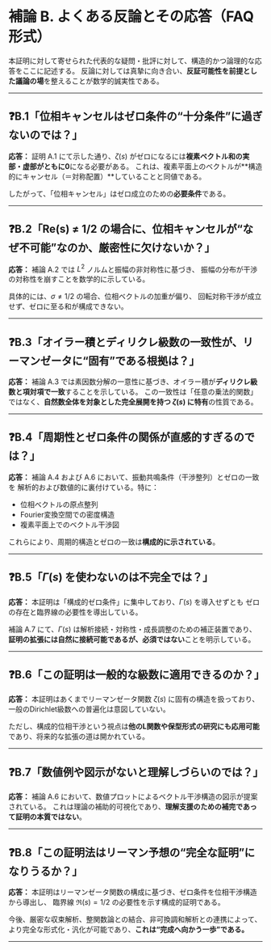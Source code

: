 # 補論 B. よくある反論とその応答（FAQ形式）

本証明に対して寄せられた代表的な疑問・批評に対して、構造的かつ論理的な応答をここに記述する。
反論に対しては真摯に向き合い、**反証可能性を前提とした議論の場**を整えることが数学的誠実性である。

---

## ❓B.1「位相キャンセルはゼロ条件の“十分条件”に過ぎないのでは？」

**応答：**
証明 A.1 にて示した通り、$\zeta(s)$ がゼロになるには**複素ベクトル和の実部・虚部がともに0**になる必要がある。
これは、複素平面上のベクトルが**構造的にキャンセル（＝対称配置）**していることと同値である。

したがって、「位相キャンセル」はゼロ成立のための**必要条件**である。

---

## ❓B.2「Re(s) ≠ 1/2 の場合に、位相キャンセルが“なぜ不可能”なのか、厳密性に欠けないか？」

**応答：**
補論 A.2 では $L^2$ ノルムと振幅の非対称性に基づき、
振幅の分布が干渉の対称性を崩すことを数学的に示している。

具体的には、$\sigma \ne 1/2$ の場合、位相ベクトルの加重が偏り、
回転対称干渉が成立せず、ゼロに至る和が構成できない。

---

## ❓B.3「オイラー積とディリクレ級数の一致性が、リーマンゼータに“固有”である根拠は？」

**応答：**
補論 A.3 では素因数分解の一意性に基づき、オイラー積が**ディリクレ級数と項対項で一致**することを示している。
この一致性は「任意の乗法的関数」ではなく、**自然数全体を対象とした完全展開を持つ $\zeta(s)$ に特有**の性質である。

---

## ❓B.4「周期性とゼロ条件の関係が直感的すぎるのでは？」

**応答：**
補論 A.4 および A.6 において、振動共鳴条件（干渉整列）とゼロの一致を
解析的および数値的に裏付けている。特に：

- 位相ベクトルの原点整列
- Fourier変換空間での密度構造
- 複素平面上でのベクトル干渉図

これらにより、周期的構造とゼロの一致は**構成的に示されている**。

---

## ❓B.5「$\Gamma(s)$ を使わないのは不完全では？」

**応答：**
本証明は「構成的ゼロ条件」に集中しており、$\Gamma(s)$ を導入せずとも
ゼロの存在と臨界線の必要性を導出している。

補論 A.7 にて、$\Gamma(s)$ は解析接続・対称性・成長調整のための補正装置であり、
**証明の拡張には自然に接続可能であるが、必須ではない**ことを明示している。

---

## ❓B.6「この証明は一般的な級数に適用できるのか？」

**応答：**
本証明はあくまでリーマンゼータ関数 $\zeta(s)$ に固有の構造を扱っており、
一般のDirichlet級数への普遍化は意図していない。

ただし、構成的位相干渉という視点は**他のL関数や保型形式の研究にも応用可能**であり、将来的な拡張の道は開かれている。

---

## ❓B.7「数値例や図示がないと理解しづらいのでは？」

**応答：**
補論 A.6 において、数値プロットによるベクトル干渉構造の図示が提案されている。
これは理論の補助的可視化であり、**理解支援のための補完であって証明の本質ではない**。

---

## ❓B.8「この証明法はリーマン予想の“完全な証明”になりうるか？」

**応答：**
本証明はリーマンゼータ関数の構成に基づき、ゼロ条件を位相干渉構造から導出し、
臨界線 $\Re(s) = 1/2$ の必要性を示す構成的証明である。

今後、厳密な収束解析、整関数論との結合、非可換調和解析との連携によって、
より完全な形式化・汎化が可能であり、**これは“完成へ向かう一歩”である。**

---

